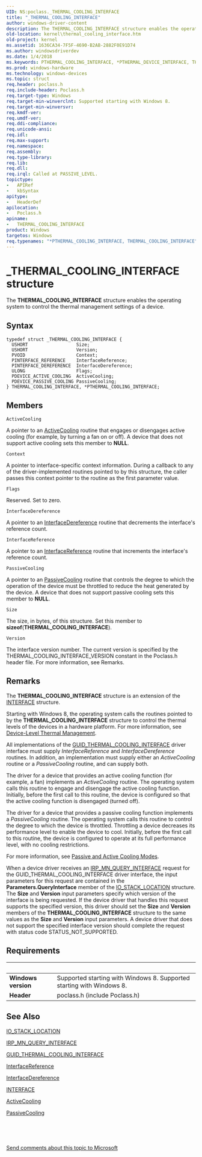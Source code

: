 ```yaml
---
UID: NS:poclass._THERMAL_COOLING_INTERFACE
title: "_THERMAL_COOLING_INTERFACE"
author: windows-driver-content
description: The THERMAL_COOLING_INTERFACE structure enables the operating system to control the thermal management settings of a device.
old-location: kernel\thermal_cooling_interface.htm
old-project: kernel
ms.assetid: 1636CA34-7F5F-4690-B2AB-2882F0E91D74
ms.author: windowsdriverdev
ms.date: 1/4/2018
ms.keywords: PTHERMAL_COOLING_INTERFACE, *PTHERMAL_DEVICE_INTERFACE, THERMAL_COOLING_INTERFACE, poclass/THERMAL_COOLING_INTERFACE, *PTHERMAL_COOLING_INTERFACE, THERMAL_DEVICE_INTERFACE, kernel.thermal_cooling_interface, PTHERMAL_COOLING_INTERFACE structure pointer [Kernel-Mode Driver Architecture], poclass/PTHERMAL_COOLING_INTERFACE, THERMAL_COOLING_INTERFACE structure [Kernel-Mode Driver Architecture], _THERMAL_COOLING_INTERFACE
ms.prod: windows-hardware
ms.technology: windows-devices
ms.topic: struct
req.header: poclass.h
req.include-header: Poclass.h
req.target-type: Windows
req.target-min-winverclnt: Supported starting with Windows 8.
req.target-min-winversvr: 
req.kmdf-ver: 
req.umdf-ver: 
req.ddi-compliance: 
req.unicode-ansi: 
req.idl: 
req.max-support: 
req.namespace: 
req.assembly: 
req.type-library: 
req.lib: 
req.dll: 
req.irql: Called at PASSIVE_LEVEL.
topictype:
-	APIRef
-	kbSyntax
apitype:
-	HeaderDef
apilocation:
-	Poclass.h
apiname:
-	THERMAL_COOLING_INTERFACE
product: Windows
targetos: Windows
req.typenames: "*PTHERMAL_COOLING_INTERFACE, THERMAL_COOLING_INTERFACE"
---
```


# _THERMAL_COOLING_INTERFACE structure
The <b>THERMAL_COOLING_INTERFACE</b> structure enables the operating system to control the thermal management settings of a device.

## Syntax
````
typedef struct _THERMAL_COOLING_INTERFACE {
  USHORT                  Size;
  USHORT                  Version;
  PVOID                   Context;
  PINTERFACE_REFERENCE    InterfaceReference;
  PINTERFACE_DEREFERENCE  InterfaceDereference;
  ULONG                   Flags;
  PDEVICE_ACTIVE_COOLING  ActiveCooling;
  PDEVICE_PASSIVE_COOLING PassiveCooling;
} THERMAL_COOLING_INTERFACE, *PTHERMAL_COOLING_INTERFACE;
````

## Members


`ActiveCooling`

A pointer to an <a href="..\poclass\nc-poclass-device_active_cooling.md">ActiveCooling</a> routine that engages or disengages active cooling (for example, by turning a fan on or off). A device that does not support active cooling sets this member to <b>NULL</b>.

`Context`

A pointer to interface-specific context information. During a callback to any of the driver-implemented routines pointed to by this structure, the caller passes this context pointer to the routine as the first parameter value.

`Flags`

Reserved. Set to zero.

`InterfaceDereference`

A pointer to an <a href="..\wdm\nc-wdm-pinterface_dereference.md">InterfaceDereference</a> routine that decrements the interface's reference count.

`InterfaceReference`

A pointer to an <a href="..\wdm\nc-wdm-pinterface_reference.md">InterfaceReference</a> routine that increments the interface's reference count.

`PassiveCooling`

A pointer to an <a href="..\poclass\nc-poclass-device_passive_cooling.md">PassiveCooling</a> routine that controls the degree to which the operation of the device must be throttled to reduce the heat generated by the device. A device that does not support passive cooling sets this member to <b>NULL</b>.

`Size`

The size, in bytes, of this structure. Set this member to <b>sizeof</b>(<b>THERMAL_COOLING_INTERFACE</b>).

`Version`

The interface version number. The current version is specified by the THERMAL_COOLING_INTERFACE_VERSION constant in the Poclass.h header file. For more information, see Remarks.

## Remarks
The <b>THERMAL_COOLING_INTERFACE</b> structure is an extension of the <a href="..\wdm\ns-wdm-_interface.md">INTERFACE</a> structure.

Starting with Windows 8, the operating system calls the routines pointed to by the <b>THERMAL_COOLING_INTERFACE</b> structure to control the thermal levels of the devices in a hardware platform. For more information, see <a href="https://msdn.microsoft.com/library/windows/hardware/hh698236">Device-Level Thermal Management</a>.

All implementations of the <a href="https://msdn.microsoft.com/library/windows/hardware/hh698265">GUID_THERMAL_COOLING_INTERFACE</a> driver interface must supply <i>InterfaceReference</i> and <i>InterfaceDereference</i> routines. In addition, an implementation must supply either an <i>ActiveCooling</i> routine or a <i>PassiveCooling</i> routine, and can supply both.

The driver for a device that provides an active cooling function (for example, a fan) implements an <i>ActiveCooling</i> routine. The operating system calls this routine to engage and disengage the active cooling function. Initially, before the first call to this routine, the device is configured so that the active cooling function is disengaged (turned off).

The driver for a device that provides a passive cooling function implements a <i>PassiveCooling</i> routine. The operating system calls this routine to control the degree to which the device is throttled. Throttling a device decreases its performance level to enable the device to cool. Initially, before the first call to this routine, the device is configured to operate at its full performance level, with no cooling restrictions.

For more information, see <a href="https://msdn.microsoft.com/library/windows/hardware/hh698271">Passive and Active Cooling Modes</a>.

When a device driver receives an <a href="https://msdn.microsoft.com/library/windows/hardware/ff551687">IRP_MN_QUERY_INTERFACE</a> request for the GUID_THERMAL_COOLING_INTERFACE driver interface, the input parameters for this request are contained in the <b>Parameters.QueryInterface</b> member of the <a href="..\wdm\ns-wdm-_io_stack_location.md">IO_STACK_LOCATION</a> structure. The <b>Size</b> and <b>Version</b> input parameters specify which version of the interface is being requested. If the device driver that handles this request supports the specified version, this driver should set the <b>Size</b> and <b>Version</b> members of the <b>THERMAL_COOLING_INTERFACE</b> structure to the same values as the <b>Size</b> and <b>Version</b> input parameters. A device driver that does not support the specified interface version should complete the request with status code STATUS_NOT_SUPPORTED.

## Requirements
| &nbsp; | &nbsp; |
| ---- |:---- |
| **Windows version** | Supported starting with Windows 8. Supported starting with Windows 8. |
| **Header** | poclass.h (include Poclass.h) |

## See Also

<a href="..\wdm\ns-wdm-_io_stack_location.md">IO_STACK_LOCATION</a>



<a href="https://msdn.microsoft.com/library/windows/hardware/ff551687">IRP_MN_QUERY_INTERFACE</a>



<a href="https://msdn.microsoft.com/library/windows/hardware/hh698265">GUID_THERMAL_COOLING_INTERFACE</a>



<a href="..\wdm\nc-wdm-pinterface_reference.md">InterfaceReference</a>



<a href="..\wdm\nc-wdm-pinterface_dereference.md">InterfaceDereference</a>



<a href="..\wdm\ns-wdm-_interface.md">INTERFACE</a>



<a href="..\poclass\nc-poclass-device_active_cooling.md">ActiveCooling</a>



<a href="..\poclass\nc-poclass-device_passive_cooling.md">PassiveCooling</a>



 

 

<a href="mailto:wsddocfb@microsoft.com?subject=Documentation%20feedback [kernel\kernel]:%20THERMAL_COOLING_INTERFACE structure%20 RELEASE:%20(1/4/2018)&amp;body=%0A%0APRIVACY STATEMENT%0A%0AWe use your feedback to improve the documentation. We don't use your email address for any other purpose, and we'll remove your email address from our system after the issue that you're reporting is fixed. While we're working to fix this issue, we might send you an email message to ask for more info. Later, we might also send you an email message to let you know that we've addressed your feedback.%0A%0AFor more info about Microsoft's privacy policy, see http://privacy.microsoft.com/en-us/default.aspx." title="Send comments about this topic to Microsoft">Send comments about this topic to Microsoft</a>